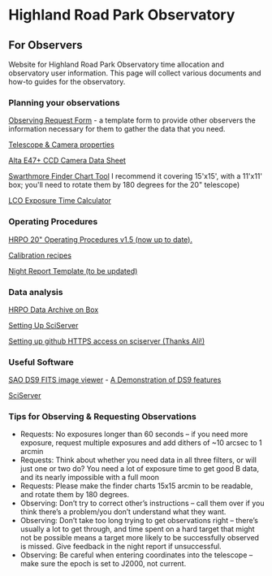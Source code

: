 # Highland Road Park Observatory
## For Observers
Website for Highland Road Park Observatory time allocation and observatory user information. This page will collect various documents and how-to guides for the observatory.

### Planning your observations

[Observing Request Form]() - a template form to provide other observers the information necessary for them to gather the data that you need.

[Telescope & Camera properties](hrpo-lsu.github.io/telescope)

[Alta E47+ CCD Camera Data Sheet]()

[Swarthmore Finder Chart Tool](https://astro.swarthmore.edu/transits/finding_charts.cgi) I recommend it covering 15'x15', with a 11'x11' box; you'll need to rotate them by 180 degrees for the 20" telescope)

[LCO Exposure Time Calculator](https://exposure-time-calculator.lco.global/)

### Operating Procedures

[HRPO 20" Operating Procedures v1.5 (now up to date).]()

[Calibration recipes]()

[Night Report Template (to be updated)]()

### Data analysis

[HRPO Data Archive on Box](https://lsu.box.com/s/mbjv00dfmm5sn51lp9aounsojv1435si)

[Setting Up SciServer]()

[Setting up github HTTPS access on sciserver (Thanks Ali!)]()

### Useful Software

[SAO DS9 FITS image viewer](https://sites.google.com/cfa.harvard.edu/saoimageds9) - [A Demonstration of DS9 features]()

[SciServer](https://sciserver.org/)


### Tips for Observing & Requesting Observations

- Requests: No exposures longer than 60 seconds – if you need more exposure, request multiple exposures and add dithers of ~10 arcsec to 1 arcmin
- Requests: Think about whether you need data in all three filters, or will just one or two do? You need a lot of exposure time to get good B data, and its nearly impossible with a full moon
- Requests: Please make the finder charts 15x15 arcmin to be readable, and rotate them by 180 degrees.
- Observing: Don’t try to correct other’s instructions – call them over if you think there’s a problem/you don’t understand what they want.
- Observing: Don’t take too long trying to get observations right – there’s usually a lot to get through, and time spent on a hard target that might not be possible means a target more likely to be successfully observed is missed. Give feedback in the night report if unsuccessful.
- Observing: Be careful when entering coordinates into the telescope – make sure the epoch is set to J2000, not current.
